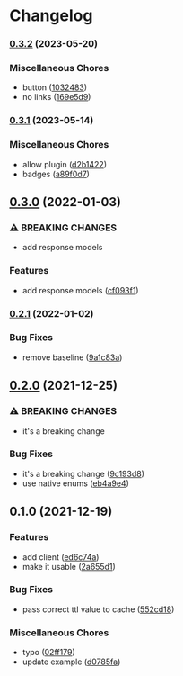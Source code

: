 # Changelog

### [0.3.2](https://www.github.com/brokeyourbike/bancore-api-client-php/compare/v0.3.1...v0.3.2) (2023-05-20)


### Miscellaneous Chores

* button ([1032483](https://www.github.com/brokeyourbike/bancore-api-client-php/commit/103248321987630e14abe1c391474c690b3f62da))
* no links ([169e5d9](https://www.github.com/brokeyourbike/bancore-api-client-php/commit/169e5d9064db0b19384b415e52155b8ba2741eb5))

### [0.3.1](https://www.github.com/brokeyourbike/bancore-api-client-php/compare/v0.3.0...v0.3.1) (2023-05-14)


### Miscellaneous Chores

* allow plugin ([d2b1422](https://www.github.com/brokeyourbike/bancore-api-client-php/commit/d2b1422e7d9464555258e69ae15744be88634a62))
* badges ([a89f0d7](https://www.github.com/brokeyourbike/bancore-api-client-php/commit/a89f0d73d1c362db9acc13e3ab4705f50718ddff))

## [0.3.0](https://www.github.com/brokeyourbike/bancore-api-client-php/compare/v0.2.1...v0.3.0) (2022-01-03)


### ⚠ BREAKING CHANGES

* add response models

### Features

* add response models ([cf093f1](https://www.github.com/brokeyourbike/bancore-api-client-php/commit/cf093f1bf6ed65680e3be25bd6b9f1ecc6ff67cb))

### [0.2.1](https://www.github.com/brokeyourbike/bancore-api-client-php/compare/v0.2.0...v0.2.1) (2022-01-02)


### Bug Fixes

* remove baseline ([9a1c83a](https://www.github.com/brokeyourbike/bancore-api-client-php/commit/9a1c83acb99ff451aa4a8473bc8d3ab213348900))

## [0.2.0](https://www.github.com/brokeyourbike/bancore-api-client-php/compare/v0.1.0...v0.2.0) (2021-12-25)


### ⚠ BREAKING CHANGES

* it's a breaking change

### Bug Fixes

* it's a breaking change ([9c193d8](https://www.github.com/brokeyourbike/bancore-api-client-php/commit/9c193d806b8b3facdcdde84f0bb2a6e3dab70429))
* use native enums ([eb4a9e4](https://www.github.com/brokeyourbike/bancore-api-client-php/commit/eb4a9e46af9640fc6299a8ffd653091e643bdf67))

## 0.1.0 (2021-12-19)


### Features

* add client ([ed6c74a](https://www.github.com/brokeyourbike/bancore-api-client-php/commit/ed6c74a2410ed8612858b0afef8cb6c49466286d))
* make it usable ([2a655d1](https://www.github.com/brokeyourbike/bancore-api-client-php/commit/2a655d1356fdc5e8a204cac1acefbac4bbbf6ab4))


### Bug Fixes

* pass correct ttl value to cache ([552cd18](https://www.github.com/brokeyourbike/bancore-api-client-php/commit/552cd18a301bb4bbcdb4f5c89e603b520676759c))


### Miscellaneous Chores

* typo ([02ff179](https://www.github.com/brokeyourbike/bancore-api-client-php/commit/02ff179a4966c6bbeaba974c53faf1b28424d955))
* update example ([d0785fa](https://www.github.com/brokeyourbike/bancore-api-client-php/commit/d0785fa45429da18bbe43608dca5821685213007))
